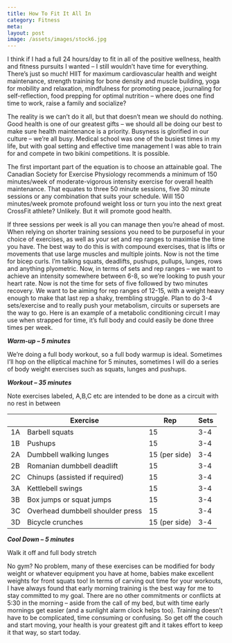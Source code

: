 ```yaml
---
title: How To Fit It All In
category: Fitness
meta: 
layout: post
image: /assets/images/stock6.jpg
---
```


I think if I had a full 24 hours/day to fit in all of the positive wellness, health and fitness pursuits I wanted – I still wouldn’t have time for everything.  There’s just so much! HIIT for maximum cardiovascular health and weight maintenance, strength training for bone density and muscle building, yoga for mobility and relaxation, mindfulness for promoting peace, journaling for self-reflection, food prepping for optimal nutrition – where does one find time to work, raise a family and socialize?

The reality is we can’t do it all, but that doesn’t mean we should do nothing. Good health is one of our greatest gifts – we should all be doing our best to make sure health maintenance is a priority. 
Busyness is glorified in our culture – we’re all busy. Medical school was one of the busiest times in my life, but with goal setting and effective time management I was able to train for and compete in two bikini competitions. It is possible.

The first important part of the equation is to choose an attainable goal. The Canadian Society for Exercise Physiology recommends a minimum of 150 minutes/week of moderate-vigorous intensity exercise for overall health maintenance. That equates to three 50 minute sessions, five 30 minute sessions or any combination that suits your schedule. Will 150 minutes/week promote profound weight loss or turn you into the next great CrossFit athlete? Unlikely. But it will promote good health. 

If three sessions per week is all you can manage then you’re ahead of most. When relying on shorter training sessions you need to be purposeful in your choice of exercises, as well as your set and rep ranges to maximise the time you have. The best way to do this is with compound exercises, that is lifts or movements that use large muscles and multiple joints. Now is not the time for bicep curls. I’m talking squats, deadlifts, pushups, pullups, lunges, rows and anything plyometric.
Now, in terms of sets and rep ranges – we want to achieve an intensity somewhere between 6-8, so we’re looking to push your heart rate. Now is not the time for sets of five followed by two minutes recovery. We want to be aiming for rep ranges of 12-15, with a weight heavy enough to make that last rep a shaky, trembling struggle. Plan to do 3-4 sets/exercise and to really push your metabolism, circuits or supersets are the way to go.
	Here is an example of a metabolic conditioning circuit I may use when strapped for time, it’s full body and could easily be done three times per week.

***Warm-up – 5 minutes***

We’re doing a full body workout, so a full body warmup is ideal. Sometimes I’ll hop on the elliptical machine for 5 minutes, sometimes I will do a series of body weight exercises such as squats, lunges and pushups.

***Workout – 35 minutes***

Note exercises labeled, A,B,C etc are intended to be done as a circuit with no rest in between

|    | Exercise                         | Rep           | Sets |
|----|----------------------------------|---------------|------|
| 1A | Barbell squats                   | 15            | 3-4  |
| 1B | Pushups                          | 15            | 3-4  |
| 2A | Dumbbell walking lunges          | 15 (per side) | 3-4  |
| 2B | Romanian dumbbell deadlift       | 15            | 3-4  |
| 2C | Chinups (assisted if required)   | 15            | 3-4  |
| 3A | Kettlebell swings                | 15            | 3-4  |
| 3B | Box jumps or squat jumps         | 15            | 3-4  |
| 3C | Overhead dumbbell shoulder press | 15            | 3-4  |
| 3D | Bicycle crunches                 | 15 (per side) | 3-4  |

***Cool Down – 5 minutes***

Walk it off and full body stretch

No gym? No problem, many of these exercises can be modified for body weight or whatever equipment you have at home, babies make excellent weights for front squats too! In terms of carving out time for your workouts, I have always found that early morning training is the best way for me to stay committed to my goal. There are no other commitments or conflicts at 5:30 in the morning – aside from the call of my bed, but with time early mornings get easier (and a sunlight alarm clock helps too).
Training doesn’t have to be complicated, time consuming or confusing. So get off the couch and start moving, your health is your greatest gift and it takes effort to keep it that way, so start today.
